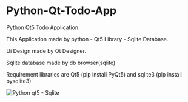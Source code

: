 # Python-Qt-Todo-App
Python Qt5 Todo Application

This Application made by python - Qt5 Library - Sqlite Database. 

Ui Design made by Qt Designer. 

Sqlite database made by db browser(sqlite)

Requirement libraries are Qt5 (pip install PyQt5) and sqlite3 (pip install pysqlite3)

![Python qt5 - Sqlite](https://github.com/aceylan/Python-Qt-Todo-App/blob/main/screenshot.png)

